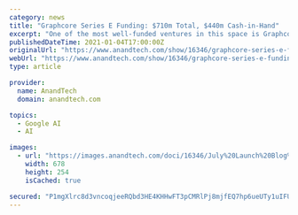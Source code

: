 ```yaml
---
category: news
title: "Graphcore Series E Funding: $710m Total, $440m Cash-in-Hand"
excerpt: "One of the most well-funded ventures in this space is Graphcore, and the company just announced its latest Series E funding round of $222 million, taking it to $710m total across the five rounds. Graphcore,"
publishedDateTime: 2021-01-04T17:00:00Z
originalUrl: "https://www.anandtech.com/show/16346/graphcore-series-e-funding-710m-total-440m-cashinhand"
webUrl: "https://www.anandtech.com/show/16346/graphcore-series-e-funding-710m-total-440m-cashinhand"
type: article

provider:
  name: AnandTech
  domain: anandtech.com

topics:
  - Google AI
  - AI

images:
  - url: "https://images.anandtech.com/doci/16346/July%20Launch%20Blog%20Header%20Image_smallv2_678x452.jpg"
    width: 678
    height: 254
    isCached: true

secured: "P1mgXlrc8d3vncoqjeeRQbd3HE4KHHwFT3pCMRlPj8mjfEQ7hp6ueUTy1uIFUOyCPQnN6PGghqYAlGJ+6xg53rgI5arcacK0aGvSwEQ+/7hqIkHjpEErSxkTfOVOykvu1A90GsU9+dhxzIkZkZgdKHHK1rucZCt8dOT8wfxp6jXuGUHLnaXaOd+Y5vsTatGXCEZH0/UDiupXI3zh3pmycr/U5w7D5iQINWyUOb14DgvQrkpDTgJu9XOvexEEdPsutYFhpn3GI9scic0UDIqWQSuEkyehduMXiufkUpfIqMJfjYwJQzLzXhDywNWGQKnz+zciKwxBB8xIqMypZ/Quf+u3nKzADTfzxHE42D/RJT0=;ab2fxVb2UHY/hBPxi5YwlA=="
---
```


